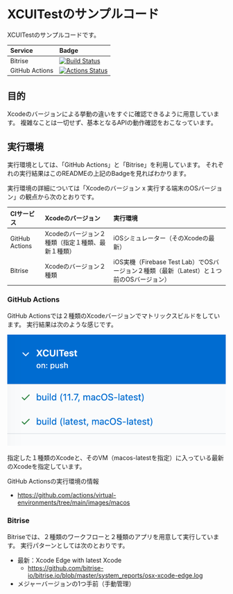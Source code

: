 # XCUITestのサンプルコード
XCUITestのサンプルコードです。

|Service|Badge|
|:------|:-----|
|Bitrise|[![Build Status](https://app.bitrise.io/app/4768174dfb44bcbb/status.svg?token=VUZUlTypplvt1Uau1p1MZQ&branch=master)](https://app.bitrise.io/app/4768174dfb44bcbb)|
|GitHub Actions|[![Actions Status](https://github.com/tarappo/ios_ui_test_sandbox/workflows/XCUITest/badge.svg)](https://github.com/tarappo/ios_ui_test_sandbox/actions)|


## 目的
Xcodeのバージョンによる挙動の違いをすぐに確認できるように用意しています。
複雑なことは一切せず、基本となるAPIの動作確認をおこなっています。


## 実行環境
実行環境としては、「GitHub Actions」と「Bitrise」を利用しています。
それぞれの実行結果はこのREADMEの上記のBadgeを見ればわかります。

実行環境の詳細については「Xcodeのバージョン x 実行する端末のOSバージョン」の観点から次のとおりです。

|CIサービス|Xcodeのバージョン|実行環境|
|:-------|:------|:------|
|GitHub Actions|Xcodeのバージョン２種類（指定１種類、最新１種類）|iOSシミュレーター（そのXcodeの最新）|
|Bitrise|Xcodeのバージョン２種類|iOS実機（Firebase Test Lab）でOSバージョン２種類（最新（Latest）と１つ前のOSバージョン）|


### GitHub Actions
GitHub Actionsでは２種類のXcodeバージョンでマトリックスビルドをしています。
実行結果は次のような感じです。

![CIの実行例](./doc/image/github_actions.png "実行例")

指定した１種類のXcodeと、そのVM（macos-latestを指定）に入っている最新のXcodeを指定しています。

GitHub Actionsの実行環境の情報

 - https://github.com/actions/virtual-environments/tree/main/images/macos

### Bitrise
Bitriseでは、２種類のワークフローと２種類のアプリを用意して実行しています。
実行パターンとしては次のとおりです。

 - 最新：Xcode Edge with latest Xcode
   - https://github.com/bitrise-io/bitrise.io/blob/master/system_reports/osx-xcode-edge.log
 - メジャーバージョンの1つ手前（手動管理）
 



